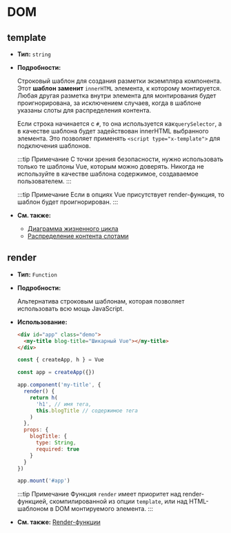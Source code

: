 # DOM

## template

- **Тип:** `string`

- **Подробности:**

  Строковый шаблон для создания разметки экземпляра компонента. Этот **шаблон заменит** `innerHTML` элемента, к которому монтируется. Любая другая разметка внутри элемента для монтирования будет проигнорирована, за исключением случаев, когда в шаблоне указаны слоты для распределения контента.

  Если строка начинается с `#`, то она используется как`querySelector`, а в качестве шаблона будет задействован innerHTML выбранного элемента. Это позволяет применять `<script type="x-template">` для подключения шаблонов.

  :::tip Примечание
  С точки зрения безопасности, нужно использовать только те шаблоны Vue, которым можно доверять. Никогда не используйте в качестве шаблона содержимое, создаваемое пользователем.
  :::

  :::tip Примечание
  Если в опциях Vue присутствует render-функция, то шаблон будет проигнорирован.
  :::

- **См. также:**
  - [Диаграмма жизненного цикла](../guide/instance.md#диаграмма-жизненного-цикла)
  - [Распределение контента слотами](../guide/component-basics.md#распределение-контента-слотами)

## render

- **Тип:** `Function`

- **Подробности:**

  Альтернатива строковым шаблонам, которая позволяет использовать всю мощь JavaScript.

- **Использование:**

  ```html
  <div id="app" class="demo">
    <my-title blog-title="Шикарный Vue"></my-title>
  </div>
  ```

  ```js
  const { createApp, h } = Vue

  const app = createApp({})

  app.component('my-title', {
    render() {
      return h(
        'h1', // имя тега,
        this.blogTitle // содержимое тега
      )
    },
    props: {
      blogTitle: {
        type: String,
        required: true
      }
    }
  })

  app.mount('#app')
  ```

  :::tip Примечание
  Функция `render` имеет приоритет над render-функцией, скомпилированной из опции `template`, или над HTML-шаблоном в DOM монтируемого элемента.
  :::

- **См. также:** [Render-функции](../guide/render-function.md)
